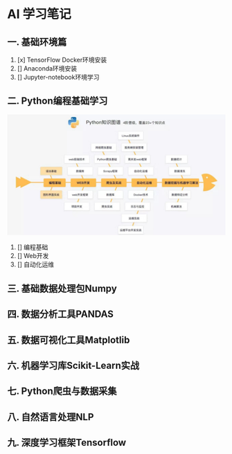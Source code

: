 # AI 学习笔记
## 一. 基础环境篇
1. [x] TensorFlow Docker环境安装
2. [] Anaconda环境安装
3. [] Jupyter-notebook环境学习
## 二. Python编程基础学习
![python知识图谱](image/python_image.jpg)
1. [] 编程基础
2. [] Web开发
3. [] 自动化运维
## 三. 基础数据处理包Numpy
## 四. 数据分析工具PANDAS
## 五. 数据可视化工具Matplotlib
## 六. 机器学习库Scikit-Learn实战
## 七. Python爬虫与数据采集
## 八. 自然语言处理NLP
## 九. 深度学习框架Tensorflow
